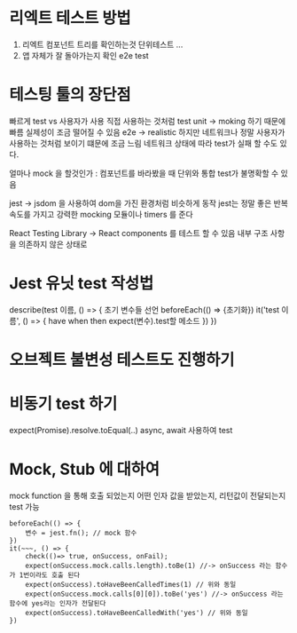 # 리엑트 테스트 방법
1. 리엑트 컴포넌트 트리를 확인하는것 단위테스트 ...
2. 앱 자체가 잘 돌아가는지 확인 e2e test

# 테스팅 툴의 장단점
빠르게 test vs 사용자가 사용 직접 사용하는 것처럼 test
unit -> moking 하기 때문에 빠름 실제성이 조금 떨어질 수 있음
e2e -> realistic 하지만 네트워크나 정말 사용자가 사용하는 것처럼 보이기 떄문에 조금 느림 네트워크 상태에 따라 test가 실패 할 수도 있다.

얼마나 mock 을 할것인가 : 컴포넌트를 바라봤을 때 단위와 통합 test가 불명확할 수 있음

jest -> jsdom 을 사용하여 dom을 가진 환경처럼 비슷하게 동작 jest는 정말 좋은 반복 속도를 가지고 강력한 mocking 모듈이나 timers 를 준다

React Testing Library -> React components 를 테스트 할 수 있음 내부 구조 사항을 의존하지 않은 상태로

# Jest 유닛 test 작성법

describe(test 이름, () => {
    초기 변수들 선언
    beforeEach(() => {초기화})
    it('test 이름', () => {
        have
        when
        then
        expect(변수).test할 메소드
    })
})

# 오브젝트 불변성 테스트도 진행하기

# 비동기 test 하기
expect(Promise).resolve.toEqual(..)
async, await 사용하여 test

# Mock, Stub 에 대하여
mock function 을 통해 호출 되었는지 어떤 인자 값을 받았는지, 리턴값이 전달되는지 test 가능
```
beforeEach(() => {
    변수 = jest.fn(); // mock 함수
})
it(~~~, () => {
    check(()=> true, onSuccess, onFail);
    expect(onSuccess.mock.calls.length).toBe(1) //-> onSuccess 라는 함수가 1번이라도 호출 된다
    expect(onSuccess).toHaveBeenCalledTimes(1) // 위와 동일
    expect(onSuccess.mock.calls[0][0]).toBe('yes') //-> onSuccess 라는 함수에 yes라는 인자가 전달된다
    expect(onSuccess).toHaveBeenCalledWith('yes') // 위와 동일
})
```
